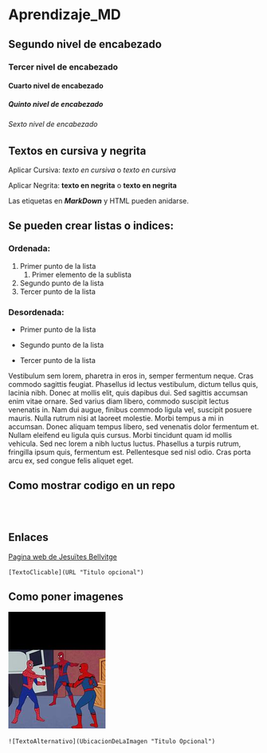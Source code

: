 # Aprendizaje_MD
## Segundo nivel de encabezado
### Tercer nivel de encabezado
#### Cuarto nivel de encabezado
##### Quinto nivel de encabezado
###### Sexto nivel de encabezado 

## Textos en cursiva y negrita

Aplicar Cursiva: *texto en cursiva* o _texto en cursiva_

Aplicar Negrita: **texto en negrita** o __texto en negrita__

Las etiquetas en **_MarkDown_** y HTML pueden anidarse.

## Se pueden crear listas o indices:

### Ordenada:

1. Primer punto de la lista
    1. Primer elemento de la sublista
2. Segundo punto de la lista
3. Tercer punto de la lista

### Desordenada:

* Primer punto de la lista
- Segundo punto de la lista
+ Tercer punto de la lista

Vestibulum sem lorem, pharetra in eros in, semper fermentum neque. Cras commodo sagittis feugiat. Phasellus id lectus vestibulum, dictum tellus quis, lacinia nibh. Donec at mollis elit, quis dapibus dui. Sed sagittis accumsan enim vitae ornare. Sed varius diam libero, commodo suscipit lectus venenatis in. Nam dui augue, finibus commodo ligula vel, suscipit posuere mauris. Nulla rutrum nisi at laoreet molestie. Morbi tempus a mi in accumsan. Donec aliquam tempus libero, sed venenatis dolor fermentum et. Nullam eleifend eu ligula quis cursus. Morbi tincidunt quam id mollis vehicula. Sed nec lorem a nibh luctus luctus. Phasellus a turpis rutrum, fringilla ipsum quis, fermentum est. Pellentesque sed nisl odio. Cras porta arcu ex, sed congue felis aliquet eget.

## **Como mostrar codigo en un repo**

```



```

## Enlaces
[Pagina web de Jesuïtes Bellvitge](https://www.fje.edu/ca/jesuites-bellvitge "Web del cole")
```
[TextoClicable](URL "Titulo opcional")
```

## Como poner imagenes 
![Meme Spiderman](Spiderman.jpeg "Que spiderman soy?")
```
![TextoAlternativo](UbicacionDeLaImagen "Titulo Opcional")
```

